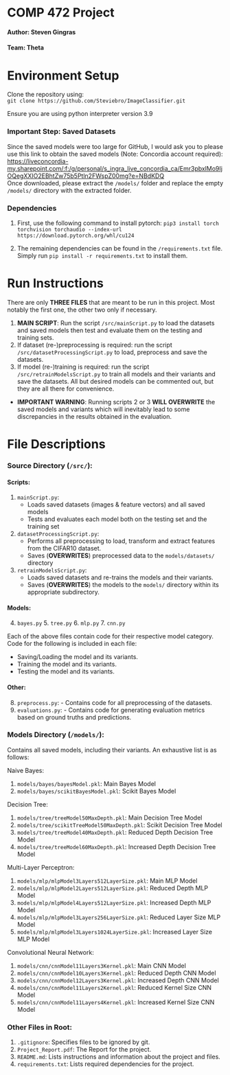 # COMP 472 Project

#### Author: Steven Gingras
#### Team: Theta

# Environment Setup
Clone the repository using:\
`git clone https://github.com/Steviebro/ImageClassifier.git`

Ensure you are using python interpreter version 3.9

### Important Step: Saved Datasets
Since the saved models were too large for GitHub, I would ask you to please use this link to obtain the saved models (Note: Concordia account required):\
https://liveconcordia-my.sharepoint.com/:f:/g/personal/s_ingra_live_concordia_ca/Emr3pbxlMo9IjOQegXXIO2EBhtZw75b5Ptln2FWspZ00mg?e=NBdKDQ \
Once downloaded, please extract the `/models/` folder and replace the empty `/models/` directory with the extracted folder.

### Dependencies
1. First, use the following command to install pytorch:
`pip3 install torch torchvision torchaudio --index-url https://download.pytorch.org/whl/cu124`

2. The remaining dependencies can be found in the `/requirements.txt` file.
Simply run `pip install -r requirements.txt` to install them.


# Run Instructions
There are only **THREE FILES** that are meant to be run in this project. Most notably the first one, the other two only if necessary.
1. **MAIN SCRIPT**: Run the script `/src/mainScript.py` to load the datasets and saved models then test and evaluate them on the testing and training sets.
2. If dataset (re-)preprocessing is required: run the script `/src/datasetProcessingScript.py` to load, preprocess and save the datasets.
3. If model (re-)training is required: run the script `/src/retrainModelsScript.py` to train all models and their variants and save the datasets. All but desired models can be commented out, but they are all there for convenience.
- **IMPORTANT WARNING**: Running scripts 2 or 3 **WILL OVERWRITE** the saved models and variants which will inevitably lead to some discrepancies in the results obtained in the evaluation.


# File Descriptions

### Source Directory (`/src/`):
#### Scripts:
  1. `mainScript.py`:
     - Loads saved datasets (images & feature vectors) and all saved models
     - Tests and evaluates each model both on the testing set and the training set
  2. `datasetProcessingScript.py`:
     - Performs all preprocessing to load, transform and extract features from the CIFAR10 dataset.
     - Saves (**OVERWRITES**) preprocessed data to the `models/datasets/` directory
  3. `retrainModelsScript.py`:
     - Loads saved datasets and re-trains the models and their variants.
     - Saves (**OVERWRITES**) the models to the `models/` directory within its appropriate subdirectory.
#### Models:
4. `bayes.py` 5. `tree.py` 6. `mlp.py` 7. `cnn.py`

Each of the above files contain code for their respective model category. Code for the following is included in each file:
- Saving/Loading the model and its variants.
- Training the model and its variants.
- Testing the model and its variants.

#### Other:
  8. `preprocess.py`:
    - Contains code for all preprocessing of the datasets.
  9. `evaluations.py`:
    - Contains code for generating evaluation metrics based on ground truths and predictions.


### Models Directory (`/models/`):
Contains all saved models, including their variants. An exhaustive list is as follows:

Naive Bayes:
1. `models/bayes/bayesModel.pkl`: Main Bayes Model
2. `models/bayes/scikitBayesModel.pkl`: Scikit Bayes Model

Decision Tree:
1. `models/tree/treeModel50MaxDepth.pkl`: Main Decision Tree Model
2. `models/tree/scikitTreeModel50MaxDepth.pkl`: Scikit Decision Tree Model
3. `models/tree/treeModel40MaxDepth.pkl`: Reduced Depth Decision Tree Model
4. `models/tree/treeModel60MaxDepth.pkl`: Increased Depth Decision Tree Model

Multi-Layer Perceptron:
1. `models/mlp/mlpModel3Layers512LayerSize.pkl`: Main MLP Model
2. `models/mlp/mlpModel2Layers512LayerSize.pkl`: Reduced Depth MLP Model
3. `models/mlp/mlpModel4Layers512LayerSize.pkl`: Increased Depth MLP Model
4. `models/mlp/mlpModel3Layers256LayerSize.pkl`: Reduced Layer Size MLP Model
5. `models/mlp/mlpModel3Layers1024LayerSize.pkl`: Increased Layer Size MLP Model

Convolutional Neural Network:
1. `models/cnn/cnnModel11Layers3Kernel.pkl`: Main CNN Model
2. `models/cnn/cnnModel10Layers3Kernel.pkl`: Reduced Depth CNN Model
3. `models/cnn/cnnModel12Layers3Kernel.pkl`: Increased Depth CNN Model
4. `models/cnn/cnnModel11Layers2Kernel.pkl`: Reduced Kernel Size CNN Model
5. `models/cnn/cnnModel11Layers4Kernel.pkl`: Increased Kernel Size CNN Model

### Other Files in Root:
1. `.gitignore`: Specifies files to be ignored by git.
2. `Project_Report.pdf`: The Report for the project.
2. `README.md`: Lists instructions and information about the project and files.
3. `requirements.txt`: Lists required dependencies for the project.
